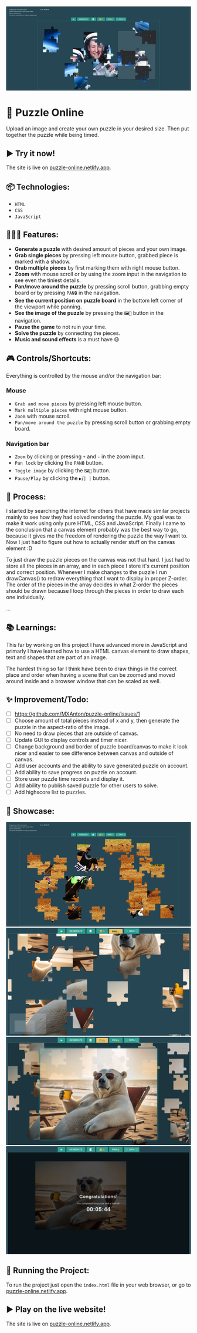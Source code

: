 ![Screenshot of the website.](/assets/images/puzzle2.png)

# 🧩 Puzzle Online
Upload an image and create your own puzzle in your desired size. Then put together the puzzle while being timed.

## ► Try it now!
The site is live on [puzzle-online.netlify.app](https://puzzle-online.netlify.app/).

## 📦 Technologies:
 - `HTML`
 - `CSS`
 - `JavaScript`

## 👩🏽‍🍳 Features:
 - **Generate a puzzle** with desired amount of pieces and your own image.
 - **Grab single pieces** by pressing left mouse button, grabbed piece is marked with a shadow.
 - **Grab multiple pieces** by first marking them with right mouse button.
 - **Zoom** with mouse scroll or by using the zoom input in the navigation to see even the tiniest details.
 - **Pan/move around the puzzle** by pressing scroll button, grabbing empty board or by pressing `PAN🔒` in the navigation.
 - **See the current position on puzzle board** in the bottom left corner of the viewport while panning.
 - **See the image of the puzzle** by pressing the `🖼🙈` button in the navigation.
 - **Pause the game** to not ruin your time.
 - **Solve the puzzle** by connecting the pieces.
 - **Music and sound effects** is a must have 😃

## 🎮 Controls/Shortcuts:
Everything is controlled by the mouse and/or the navigation bar:
  ### Mouse
 - `Grab and move pieces` by pressing left mouse button.
 - `Mark multiple pieces` with right mouse button.
 - `Zoom` with mouse scroll.
 - `Pan/move around the puzzle` by pressing scroll button or grabbing empty board.
  ### Navigation bar
 - `Zoom` by clicking or pressing `+` and `-` in the zoom input. 
 - `Pan lock` by clicking the `PAN🔒` button. 
 - `Toggle image` by clicking the `🖼🙈` button. 
 - `Pause/Play` by clicking the `▶`/`| |` button. 

## 💭 Process:
I started by searching the internet for others that have made similar projects mainly to see how they had solved rendering the puzzle. My goal was to make it work using only pure HTML, CSS and JavaScript. Finally I came to the conclusion that a canvas element probably was the best way to go, because it gives me the freedom of rendering the puzzle the way I want to. Now I just had to figure out how to actually render stuff on the canvas element :D

To just draw the puzzle pieces on the canvas was not that hard. I just had to store all the pieces in an array, and in each piece I store it's current position and correct position. Whenever I make changes to the puzzle I run drawCanvas() to redraw everything that I want to display in proper Z-order. The order of the pieces in the array decides in what Z-order the pieces should be drawn because I loop through the pieces in order to draw each one individually.

...


## 📚 Learnings:
This far by working on this project I have advanced more in JavaScript and primarly I have learned how to use a HTML canvas element to draw shapes, text and shapes that are part of an image.

The hardest thing so far I think have been to draw things in the correct place and order when having a scene that can be zoomed and moved around inside and a browser window that can be scaled as well.

## ✨ Improvement/Todo:
- [ ] https://github.com/MXAnton/puzzle-online/issues/1
- [ ] Choose amount of total pieces instead of x and y, then generate the puzzle in the aspect-ratio of the image.
- [ ] No need to draw pieces that are outside of canvas.
- [ ] Update GUI to display controls and timer nicer. 
- [ ] Change background and border of puzzle board/canvas to make it look nicer and easier to see difference between canvas and outside of canvas.
- [ ] Add user accounts and the ability to save generated puzzle on account.
- [ ] Add ability to save progress on puzzle on account.
- [ ] Store user puzzle time records and display it.
- [ ] Add ability to publish saved puzzle for other users to solve.
- [ ] Add highscore list to puzzles.

## 📸 Showcase:
![Screenshot of the website.](/assets/images/screenshot.jpg)
![Screenshot of the website.](/assets/images/puzzle-pan-lock.png)
![Screenshot of the website.](/assets/images/puzzle-show-image.png)
![Screenshot of the website.](/assets/images/puzzle-completed.png)

## 🚦 Running the Project:
To run the project just open the `index.html` file in your web browser, or go to [puzzle-online.netlify.app](https://puzzle-online.netlify.app/).

## ► Play on the live website!
The site is live on [puzzle-online.netlify.app](https://puzzle-online.netlify.app/).
